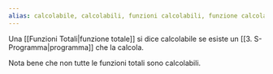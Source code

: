 ```yaml
---
alias: calcolabile, calcolabili, funzioni calcolabili, funzione calcolabile
---
```


Una [[Funzioni Totali|funzione totale]] si dice calcolabile se esiste un [[3. S-Programma|programma]] che la calcola.

Nota bene che non tutte le funzioni totali sono calcolabili.